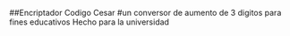 ##Encriptador Codigo Cesar
#un conversor de aumento de 3 digitos para fines educativos
Hecho para la universidad
